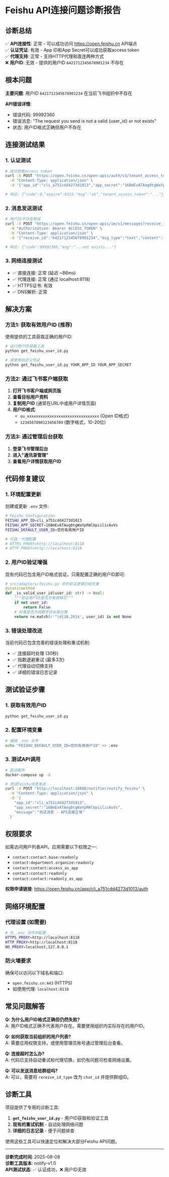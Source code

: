 # Feishu API连接问题诊断报告

## 诊断总结

✅ **API连接性**: 正常 - 可以成功访问 https://open.feishu.cn API端点  
✅ **认证凭证**: 有效 - App ID和App Secret可以成功获取access token  
✅ **代理支持**: 正常 - 支持HTTP代理和直连两种方式  
❌ **用户ID**: 无效 - 提供的用户ID `6421712345678901234` 不存在  

## 根本问题

**主要问题**: 用户ID `6421712345678901234` 在当前飞书组织中不存在

**API错误详情**:
- 错误代码: 99992360
- 错误消息: "The request you send is not a valid {user_id} or not exists"
- 状态: 用户ID格式正确但用户不存在

## 连接测试结果

### 1. 认证测试
```bash
# 成功获取access token
curl -X POST "https://open.feishu.cn/open-apis/auth/v3/tenant_access_token/internal" \
  -H "Content-Type: application/json" \
  -d '{"app_id":"cli_a751cdd4273d1013","app_secret":"16BmEvATAog0tgWaYpRWlbpiilicAvVs"}'

# 响应: {"code":0,"expire":6315,"msg":"ok","tenant_access_token":"..."}
```

### 2. 消息发送测试
```bash
# 用户ID不存在错误
curl -X POST "https://open.feishu.cn/open-apis/im/v1/messages?receive_id_type=user_id" \
  -H "Authorization: Bearer ACCESS_TOKEN" \
  -H "Content-Type: application/json" \
  -d '{"receive_id":"6421712345678901234","msg_type":"text","content":{"text":"test"}}'

# 响应: {"code":99992360,"msg":"...not exists..."}
```

### 3. 网络连接测试
- ✅ 直接连接: 正常 (延迟 ~86ms)
- ✅ 代理连接: 正常 (通过 localhost:8118)
- ✅ HTTPS证书: 有效
- ✅ DNS解析: 正常

## 解决方案

### 方法1: 获取有效用户ID (推荐)

使用提供的工具获取正确的用户ID:

```bash
# 运行用户ID获取工具
python get_feishu_user_id.py

# 或使用自定义凭证
python get_feishu_user_id.py YOUR_APP_ID YOUR_APP_SECRET
```

### 方法2: 通过飞书客户端获取

1. **打开飞书客户端或网页版**
2. **查看目标用户资料**
3. **复制用户ID** (通常在URL中或用户详情页面)
4. **用户ID格式**: 
   - `ou_xxxxxxxxxxxxxxxxxxxxxxxxxxxxxxxx` (Open ID格式)
   - `1234567890123456789` (数字格式，10-20位)

### 方法3: 通过管理后台获取

1. **登录飞书管理后台**
2. **进入"通讯录管理"**
3. **查看用户详情获取用户ID**

## 代码修复建议

### 1. 环境配置更新

创建或更新 `.env` 文件:
```bash
# Feishu Configuration
FEISHU_APP_ID=cli_a751cdd4273d1013
FEISHU_APP_SECRET=16BmEvATAog0tgWaYpRWlbpiilicAvVs
FEISHU_DEFAULT_USER_ID=您的有效用户ID

# 可选：代理配置
# HTTPS_PROXY=http://localhost:8118
# HTTP_PROXY=http://localhost:8118
```

### 2. 用户ID验证增强

现有代码已包含用户ID格式验证，只需配置正确的用户ID即可:

```python
# src/adapters/feishu.py 中的验证逻辑已经完善
@staticmethod
def _is_valid_user_id(user_id: str) -> bool:
    """验证用户ID是否为有效格式"""
    if not user_id:
        return False
    # 检查是否为纯数字且长度合理
    return re.match(r'^\d{10,20}$', user_id) is not None
```

### 3. 错误处理改进

当前代码已包含完善的错误处理和重试机制:
- ✅ 连接超时处理 (30秒)
- ✅ 指数退避重试 (最多3次)
- ✅ 代理自动切换支持
- ✅ 详细的错误日志记录

## 测试验证步骤

### 1. 获取有效用户ID
```bash
python get_feishu_user_id.py
```

### 2. 配置环境变量
```bash
# 编辑 .env 文件
echo "FEISHU_DEFAULT_USER_ID=您的有效用户ID" >> .env
```

### 3. 测试API调用
```bash
# 启动服务
docker-compose up -d

# 测试Feishu消息发送
curl -X POST "http://localhost:18888/notifier/notify_feishu" \
  -H "Content-Type: application/json" \
  -d '{
    "app_id":"cli_a751cdd4273d1013",
    "app_secret":"16BmEvATAog0tgWaYpRWlbpiilicAvVs",
    "message":"测试消息 - API连接正常"
  }'
```

## 权限要求

如需访问用户列表API，应用需要以下权限之一:
- `contact:contact.base:readonly`
- `contact:department.organize:readonly`
- `contact:contact:access_as_app`
- `contact:contact:readonly`
- `contact:contact:readonly_as_app`

**权限申请链接**: https://open.feishu.cn/app/cli_a751cdd4273d1013/auth

## 网络环境配置

### 代理设置 (如需要)
```bash
# 在 .env 文件中配置
HTTPS_PROXY=http://localhost:8118
HTTP_PROXY=http://localhost:8118
NO_PROXY=localhost,127.0.0.1
```

### 防火墙要求
确保可以访问以下域名和端口:
- `open.feishu.cn:443` (HTTPS)
- 如使用代理: `localhost:8118`

## 常见问题解答

**Q: 为什么用户ID格式正确但仍然失败?**  
A: 用户ID格式正确不代表用户存在。需要使用组织内实际存在的用户ID。

**Q: 如何获取当前组织的用户列表?**  
A: 需要应用权限支持，或使用管理员账号通过管理后台查看。

**Q: 连接超时怎么办?**  
A: 代码已支持自动重试和代理切换，如仍有问题可检查网络设置。

**Q: 可以发送消息给群组吗?**  
A: 可以，需要将 `receive_id_type` 改为 `chat_id` 并提供群组ID。

## 诊断工具

项目提供了专用的诊断工具:

1. **`get_feishu_user_id.py`** - 用户ID获取和验证工具
2. **现有的重试机制** - 自动处理网络问题
3. **详细的日志记录** - 便于问题排查

使用这些工具可以快速定位和解决大部分Feishu API问题。

---

**诊断完成时间**: 2025-08-08  
**诊断工具版本**: notify-v1.0  
**API测试状态**: ✅ 认证成功，❌ 用户ID无效